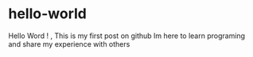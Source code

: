 # hello-world
Hello Word ! , This is my first post on github
Im here to learn programing and share my experience with others
